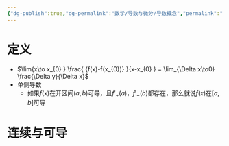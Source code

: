 ```yaml
---
{"dg-publish":true,"dg-permalink":"数学/导数与微分/导数概念","permalink":"/数学/导数与微分/导数概念/","dgHomeLink":true,"dgPassFrontmatter":false}
---
```



# 定义
- $\lim{x\to x_{0} } \frac{ {f(x)-f(x_{0})} }{x-x_{0} } = \lim_{\Delta x\to0} \frac{\Delta y}{\Delta x}$
- 单侧导数
	- 如果$f(x)$在开区间$(a,b)$可导，且$f'_{+}(a)$，$f'_{-}(b)$都存在，那么就说$f(x)$在$[a,b]$可导
# 连续与可导
